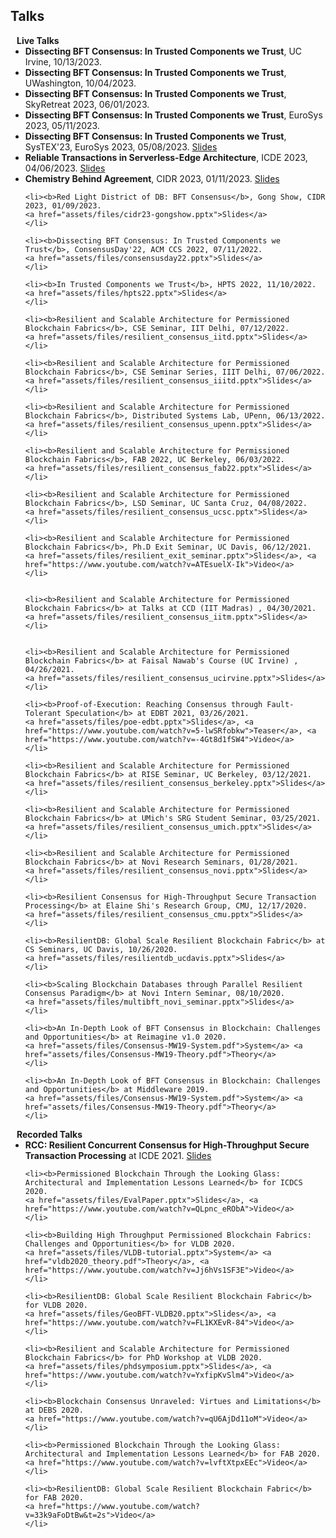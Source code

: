 ## Talks

<h4 style="margin:0 10px 0;">Live Talks</h4>

<ul style="margin:0 0 5px;">
	<li><b>Dissecting BFT Consensus: In Trusted Components we Trust</b>, UC Irvine, 10/13/2023.  
	</li>
	<li><b>Dissecting BFT Consensus: In Trusted Components we Trust</b>, UWashington, 10/04/2023.  
	</li>
	<li><b>Dissecting BFT Consensus: In Trusted Components we Trust</b>, SkyRetreat 2023, 06/01/2023.  
	</li>
	<li><b>Dissecting BFT Consensus: In Trusted Components we Trust</b>, EuroSys 2023, 05/11/2023.  
	</li>
	<li><b>Dissecting BFT Consensus: In Trusted Components we Trust</b>, SysTEX'23, EuroSys 2023, 05/08/2023.  
	<a href="assets/files/trusted-eurosys23.pptx">Slides</a>
	</li>
	<li><b>Reliable Transactions in Serverless-Edge Architecture</b>, ICDE 2023, 04/06/2023.  
	<a href="assets/files/serverless-icde23.pptx">Slides</a>
	</li>
	<li><b>Chemistry Behind Agreement</b>, CIDR 2023, 01/11/2023.  
	<a href="assets/files/chemistry-cidr23.pptx">Slides</a>
	</li>

	<li><b>Red Light District of DB: BFT Consensus</b>, Gong Show, CIDR 2023, 01/09/2023.  
	<a href="assets/files/cidr23-gongshow.pptx">Slides</a>
	</li>
	
	<li><b>Dissecting BFT Consensus: In Trusted Components we Trust</b>, ConsensusDay'22, ACM CCS 2022, 07/11/2022.  
	<a href="assets/files/consensusday22.pptx">Slides</a>
	</li>

	<li><b>In Trusted Components we Trust</b>, HPTS 2022, 11/10/2022.  
	<a href="assets/files/hpts22.pptx">Slides</a>
	</li>

	<li><b>Resilient and Scalable Architecture for Permissioned Blockchain Fabrics</b>, CSE Seminar, IIT Delhi, 07/12/2022.  
	<a href="assets/files/resilient_consensus_iitd.pptx">Slides</a>
	</li>

	<li><b>Resilient and Scalable Architecture for Permissioned Blockchain Fabrics</b>, CSE Seminar Series, IIIT Delhi, 07/06/2022.  
	<a href="assets/files/resilient_consensus_iiitd.pptx">Slides</a>
	</li>

	<li><b>Resilient and Scalable Architecture for Permissioned Blockchain Fabrics</b>, Distributed Systems Lab, UPenn, 06/13/2022.  
	<a href="assets/files/resilient_consensus_upenn.pptx">Slides</a>
	</li>

	<li><b>Resilient and Scalable Architecture for Permissioned Blockchain Fabrics</b>, FAB 2022, UC Berkeley, 06/03/2022.  
	<a href="assets/files/resilient_consensus_fab22.pptx">Slides</a>
	</li>

	<li><b>Resilient and Scalable Architecture for Permissioned Blockchain Fabrics</b>, LSD Seminar, UC Santa Cruz, 04/08/2022.  
	<a href="assets/files/resilient_consensus_ucsc.pptx">Slides</a>
	</li>

	<li><b>Resilient and Scalable Architecture for Permissioned Blockchain Fabrics</b>, Ph.D Exit Seminar, UC Davis, 06/12/2021.  
	<a href="assets/files/resilient_exit_seminar.pptx">Slides</a>, <a href="https://www.youtube.com/watch?v=ATEsuelX-Ik">Video</a>
	</li>


	<li><b>Resilient and Scalable Architecture for Permissioned Blockchain Fabrics</b> at Talks at CCD (IIT Madras) , 04/30/2021.  
	<a href="assets/files/resilient_consensus_iitm.pptx">Slides</a>
	</li>


	<li><b>Resilient and Scalable Architecture for Permissioned Blockchain Fabrics</b> at Faisal Nawab's Course (UC Irvine) , 04/26/2021.  
	<a href="assets/files/resilient_consensus_ucirvine.pptx">Slides</a>
	</li>	

	<li><b>Proof-of-Execution: Reaching Consensus through Fault-Tolerant Speculation</b> at EDBT 2021, 03/26/2021.  
	<a href="assets/files/poe-edbt.pptx">Slides</a>, <a href="https://www.youtube.com/watch?v=5-lwSRfobkw">Teaser</a>, <a href="https://www.youtube.com/watch?v=-4Gt8d1fSW4">Video</a>
	</li>

	<li><b>Resilient and Scalable Architecture for Permissioned Blockchain Fabrics</b> at RISE Seminar, UC Berkeley, 03/12/2021.  
	<a href="assets/files/resilient_consensus_berkeley.pptx">Slides</a>
	</li>

	<li><b>Resilient and Scalable Architecture for Permissioned Blockchain Fabrics</b> at UMich's SRG Student Seminar, 03/25/2021.  
	<a href="assets/files/resilient_consensus_umich.pptx">Slides</a>
	</li>

	<li><b>Resilient and Scalable Architecture for Permissioned Blockchain Fabrics</b> at Novi Research Seminars, 01/28/2021.  
	<a href="assets/files/resilient_consensus_novi.pptx">Slides</a>
	</li>

	<li><b>Resilient Consensus for High-Throughput Secure Transaction Processing</b> at Elaine Shi's Research Group, CMU, 12/17/2020.  
	<a href="assets/files/resilient_consensus_cmu.pptx">Slides</a>
	</li>

	<li><b>ResilientDB: Global Scale Resilient Blockchain Fabric</b> at CS Seminars, UC Davis, 10/26/2020.  
	<a href="assets/files/resilientdb_ucdavis.pptx">Slides</a>
	</li>

	<li><b>Scaling Blockchain Databases through Parallel Resilient Consensus Paradigm</b> at Novi Intern Seminar, 08/10/2020.  
	<a href="assets/files/multibft_novi_seminar.pptx">Slides</a>
	</li>

	<li><b>An In-Depth Look of BFT Consensus in Blockchain: Challenges and Opportunities</b> at Reimagine v1.0 2020.  
	<a href="assets/files/Consensus-MW19-System.pdf">System</a> <a href="assets/files/Consensus-MW19-Theory.pdf">Theory</a>
	</li>

	<li><b>An In-Depth Look of BFT Consensus in Blockchain: Challenges and Opportunities</b> at Middleware 2019.  
	<a href="assets/files/Consensus-MW19-System.pdf">System</a> <a href="assets/files/Consensus-MW19-Theory.pdf">Theory</a>
	</li>

</ul>

<h4 style="margin:0 10px 0;">Recorded Talks</h4>

<ul style="margin:0 0 5px;">
	<li><b>RCC: Resilient Concurrent Consensus for High-Throughput Secure Transaction Processing</b> at ICDE 2021.  
	<a href="assets/files/rcc-icde21.pptx">Slides</a>
	</li>

	<li><b>Permissioned Blockchain Through the Looking Glass: Architectural and Implementation Lessons Learned</b> for ICDCS 2020.  
	<a href="assets/files/EvalPaper.pptx">Slides</a>, <a href="https://www.youtube.com/watch?v=QLpnc_eRObA">Video</a>
	</li>

	<li><b>Building High Throughput Permissioned Blockchain Fabrics: Challenges and Opportunities</b> for VLDB 2020.  
	<a href="assets/files/VLDB-tutorial.pptx">System</a> <a href="vldb2020_theory.pdf">Theory</a>, <a href="https://www.youtube.com/watch?v=Jj6hVs1SF3E">Video</a>
	</li>

	<li><b>ResilientDB: Global Scale Resilient Blockchain Fabric</b> for VLDB 2020.  
	<a href="assets/files/GeoBFT-VLDB20.pptx">Slides</a>, <a href="https://www.youtube.com/watch?v=FL1KXEvR-84">Video</a>
	</li>

	<li><b>Resilient and Scalable Architecture for Permissioned Blockchain Fabrics</b> for PhD Workshop at VLDB 2020.  
	<a href="assets/files/phdsymposium.pptx">Slides</a>, <a href="https://www.youtube.com/watch?v=YxfipKvSlm4">Video</a>
	</li>

	<li><b>Blockchain Consensus Unraveled: Virtues and Limitations</b> at DEBS 2020.  
	<a href="https://www.youtube.com/watch?v=qU6AjDd11oM">Video</a>
	</li>

	<li><b>Permissioned Blockchain Through the Looking Glass: Architectural and Implementation Lessons Learned</b> for FAB 2020.  
	<a href="https://www.youtube.com/watch?v=lvftXtpxEEc">Video</a>
	</li>

	<li><b>ResilientDB: Global Scale Resilient Blockchain Fabric</b> for FAB 2020.  
	<a href="https://www.youtube.com/watch?v=33k9aFoDtBw&t=2s">Video</a>
	</li>
</ul>


<ul style="margin:0 0 20px;">
</ul>

